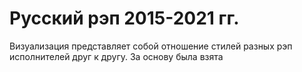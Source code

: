 # Русский рэп 2015-2021 гг. 

Визуализация представляет собой отношение стилей разных рэп исполнителей друг к другу. За основу была взята
